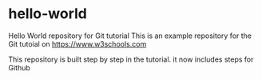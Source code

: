 # hello-world
Hello World repository for Git tutorial
This is an example repository for the Git tutoial on https://www.w3schools.com

This repository is built step by step in the tutorial. 
it now includes steps for Github
